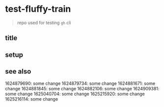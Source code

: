 # test-fluffy-train

> repo used for testing `gh` cli

## title

## setup

## see also
1624879690: some change
1624879734: some change
1624881671: some change
1624881845: some change
1624882106: some change
1624909381: some change
1625040704: some change
1625215920: some change
1625216114: some change
